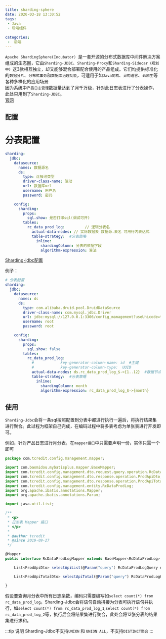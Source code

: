 ```yaml
---
title: sharding-sphere
date: 2020-03-18 13:30:52
tags:
 - Java
 - 后端组件
 
categories:
 -  后端
---
```


`Apache ShardingSphere(Incubator) `是一套开源的分布式数据库中间件解决方案组成的生态圈，它由`Sharding-JDBC`、`Sharding-Proxy`和`Sharding-Sidecar（规划中）`这3款相互独立，却又能够混合部署配合使用的产品组成。它们均提供标准化的`数据分片`、`分布式事务`和`数据库治理功能`，可适用于如`Java同构`、`异构语言`、`云原生`等各种多样化的应用场景
<br>
因为系统中`产品日志管理`数据量达到了月千万级，针对此日志表进行了分表操作，此处只用到了`Sharding-JDBC`。
<br>
[官网](https://shardingsphere.apache.org/index_zh.html)

## 配置

# 分表配置

```yaml
sharding: 
  jdbc:
    datasource:
      names: 数据源名
      ds:
        type: 连接池类型
        driver-class-name: 驱动
        url: 数据库url
        username: 用户名
        password: 密码

    config:
      sharding:
        props:
          sql.show: 是否打印sql(调试可开)
        tables:
          rc_data_prod_log:         // 逻辑分表名
            actual-data-nodes: // 实际数据表 数据源.表名 可用行内表达式
            table-strategy:  #分表策略
              inline:
                shardingColumn: 分表的依据字段
                algorithm-expression: 算法
```

[Sharding-jdbc配置](https://shardingsphere.apache.org/document/current/cn/manual/sharding-jdbc/configuration/)

例子：
```yaml
# 分表配置
sharding: 
  jdbc:
    datasource:
      names: ds
      ds:
        type: com.alibaba.druid.pool.DruidDataSource
        driver-class-name: com.mysql.jdbc.Driver
        url: jdbc:mysql://127.0.0.1:3306/config_management?useUnicode=true&characterEncoding=utf8&useSSL=false
        username: root
        password: root

    config:
      sharding:
        props:
          sql.show: false
        tables:
          rc_data_prod_log:
            #            key-generator-column-name: id  #主键
            #            key-generator-column-type:  UUID
            actual-data-nodes: ds.rc_data_prod_log_$->{1..12}  #数据节点
            table-strategy:  #分表策略
              inline:
                shardingColumn: month
                algorithm-expression: rc_data_prod_log_$->{month}
```

## 使用

`Sharding-Jdbc`会将一条sql按照配置到分表中都进行执行一遍后，将执行结果集进行聚合。此过程为框架自己完成，在编码过程中将多表考虑为单张表进行开发即可。

例如，针对产品日志进行月分表，在`mapper接口`中只需要声明一份，实体只需一个即可
```js
package com.tcredit.config.management.mapper;

import com.baomidou.mybatisplus.mapper.BaseMapper;
import com.tcredit.config.management.dto.request.query.operation.RcDataProdLogQuery;
import com.tcredit.config.management.dto.response.operation.ProdApiDto;
import com.tcredit.config.management.dto.response.operation.ProdApiTotalDto;
import com.tcredit.config.management.entity.RcDataProdLog;
import org.apache.ibatis.annotations.Mapper;
import org.apache.ibatis.annotations.Param;

import java.util.List;

/**
 * <p>
 * 日志表 Mapper 接口
 * </p>
 *
 * @author tcredit
 * @since 2019-09-27
 */

@Mapper
public interface RcDataProdLogMapper extends BaseMapper<RcDataProdLog> {

    List<ProdApiDto> selectApiList(@Param("query") RcDataProdLogQuery query);

    List<ProdApiTotalDto> selectApiTotal(@Param("query") RcDataProdLogQuery query);

}

```

假设要查询月分表中所有日志条数，编码只需要编写如`select count(*) from rc_data_prod_log`。Sharding-Jdbc会将语句自动拼接为分表可执行语句并执行，如`select count(*) from rc_data_prod_log_1`,`select count(*) from rc_data_prod_log_2`等，执行后会将结果集进行聚合，此处会将12张分表的结果集进行求和。



:::tip 说明
Sharding-Jdbc不支持`UNION` 和 `UNION ALL`，不支持`DISTINCT聚合`
:::
